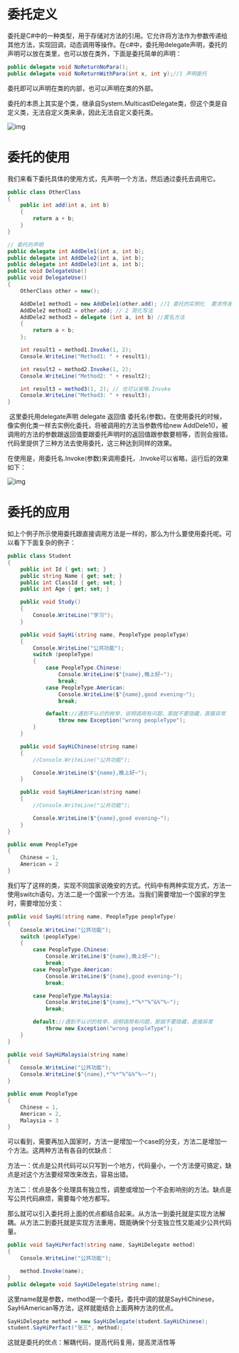 # 委托定义

委托是C#中的一种类型，用于存储对方法的引用。它允许将方法作为参数传递给其他方法，实现回调，动态调用等操作。在c#中，委托用delegate声明，委托的声明可以放在类里，也可以放在类外，下面是委托简单的声明：

```csharp
public delegate void NoReturnNoPara();
public delegate void NoReturnWithPara(int x, int y);//1 声明委托
```

委托即可以声明在类的内部，也可以声明在类的外部。

委托的本质上其实是个类，继承自System.MulticastDelegate类，但这个类是自定义类，无法自定义类来承，因此无法自定义委托类。

![img](https://cdn.nlark.com/yuque/0/2025/png/42432244/1761227132876-856d7598-5c25-4468-862a-32b2c803ac30.png)

# 委托的使用

我们来看下委托具体的使用方式，先声明一个方法，然后通过委托去调用它。

```csharp
public class OtherClass
{
    public int add(int a, int b)
    {
        return a + b;
    }
}

// 委托的声明
public delegate int AddDele1(int a, int b);
public delegate int AddDele2(int a, int b);
public delegate int AddDele3(int a, int b);
public void DelegateUse()
public void DelegateUse()
{
    OtherClass other = new();

    AddDele1 method1 = new AddDele1(other.add); //1 委托的实例化  要求传递一个参数类型 返回值都跟委托一致的方法,
    AddDele2 method2 = other.add; // 2 简化写法 
    AddDele2 method3 = delegate (int a, int b) //匿名方法 
    {
        return a + b;
    };

    int result1 = method1.Invoke(1, 2);
    Console.WriteLine("Method1: " + result1);

    int result2 = method2.Invoke(1, 2);
    Console.WriteLine("Method2: " + result2);

    int result3 = method3(1, 2); // 也可以省略.Invoke
    Console.WriteLine("Method3: " + result3);
}
```

​	这里委托用delegate声明 delegate 返回值 委托名(参数)。在使用委托的时候，像实例化类一样去实例化委托，将被调用的方法当参数传给new AddDele1()，被调用的方法的参数跟返回值要跟委托声明时的返回值跟参数要相等，否则会报错。代码里提供了三种方法去使用委托，这三种达到同样的效果。

在使用是，用委托名.Invoke(参数)来调用委托，.Invoke可以省略，运行后的效果如下：

![img](https://cdn.nlark.com/yuque/0/2025/png/42432244/1761312201271-67b77a59-21b5-419c-84c7-42eb87d8fc2d.png)

# 委托的应用

如上个例子所示使用委托跟直接调用方法是一样的，那么为什么要使用委托呢。可以看下下面复杂的例子：

```csharp
public class Student
{
    public int Id { get; set; }
    public string Name { get; set; }
    public int ClassId { get; set; }
    public int Age { get; set; }

    public void Study()
    {
        Console.WriteLine("学习");
    }

    public void SayHi(string name, PeopleType peopleType)
    {
        Console.WriteLine("公共功能");
        switch (peopleType)
        {
            case PeopleType.Chinese:
                Console.WriteLine($"{name},晚上好~");
                break;
            case PeopleType.American:
                Console.WriteLine($"{name},good evening~");
                break;

            default://遇到不认识的枚举，说明调用有问题，那就不要隐藏，直接异常
                throw new Exception("wrong peopleType");
        }
    }

    public void SayHiChinese(string name)
    {
        //Console.WriteLine("公共功能");

        Console.WriteLine($"{name},晚上好~");
    }

    public void SayHiAmerican(string name)
    {
        //Console.WriteLine("公共功能");

        Console.WriteLine($"{name},good evening~");
    }
}

public enum PeopleType
{
    Chinese = 1,
    American = 2
}
```

​	我们写了这样的类，实现不同国家说晚安的方式。代码中有两种实现方式，方法一使用switch语句，方法二是一个国家一个方法。当我们需要增加一个国家的学生时，需要增加分支：

```csharp
public void SayHi(string name, PeopleType peopleType)
{
    Console.WriteLine("公共功能");
    switch (peopleType)
    {
        case PeopleType.Chinese:
            Console.WriteLine($"{name},晚上好~");
            break;
        case PeopleType.American:
            Console.WriteLine($"{name},good evening~");
            break;

        case PeopleType.Malaysia:
            Console.WriteLine($"{name},*^%*^%^&%^%~");
            break;

        default://遇到不认识的枚举，说明调用有问题，那就不要隐藏，直接异常
            throw new Exception("wrong peopleType");
    }
}

public void SayHiMalaysia(string name)
{
    Console.WriteLine("公共功能");
    Console.WriteLine($"{name},*^%*^%^&%^%~~");
}

public enum PeopleType
{
    Chinese = 1,
    American = 2,
    Malaysia = 3
}
```

​	可以看到，需要再加入国家时，方法一是增加一个case的分支，方法二是增加一个方法。这两种方法有各自的优缺点：

方法一：优点是公共代码可以只写到一个地方，代码量小，一个方法便可搞定，缺点是对这个方法要经常改来改去，容易出错。

方法二：优点是各个处理具有独立性，调整或增加一个不会影响别的方法。缺点是写公共代码麻烦，需要每个地方都写。

那么就可以引入委托将上面的优点都结合起来。从方法一到委托就是实现方法解耦。从方法二到委托就是实现方法重用，既能确保个分支独立性又能减少公共代码量。

```csharp
public void SayHiPerfact(string name, SayHiDelegate method)
{
    Console.WriteLine("公共功能");

    method.Invoke(name);
}
public delegate void SayHiDelegate(string name);
```

​	这里name就是参数，method是一个委托，委托中调的就是SayHiChinese，SayHiAmerican等方法，这样就能结合上面两种方法的优点。

```csharp
SayHiDelegate method = new SayHiDelegate(student.SayHiChinese);
student.SayHiPerfact("张三", method);
```

这就是委托的优点：解耦代码，提高代码复用，提高灵活性等
